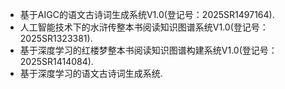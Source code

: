 - 基于AIGC的语文古诗词生成系统V1.0(登记号：2025SR1497164).
- 人工智能技术下的水浒传整本书阅读知识图谱系统V1.0(登记号：2025SR1323381).
- 基于深度学习的红楼梦整本书阅读知识图谱构建系统V1.0(登记号：2025SR1414084).
- 基于深度学习的语文古诗词生成系统.
